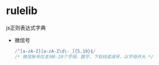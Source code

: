 # rulelib
js正则表达式字典

* 微信号
  ```js
  /^[a-zA-Z][a-zA-Z\d\-_]{5,19}$/
  /* 微信账号仅支持6-20个字母、数字、下划线或减号，以字母开头 */
  ```
